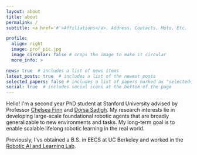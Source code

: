 ```yaml
---
layout: about
title: about
permalink: /
subtitle: <a href='#'>Affiliations</a>. Address. Contacts. Moto. Etc.

profile:
  align: right
  image: prof_pic.jpg
  image_circular: false # crops the image to make it circular
  more_info: >

news: true  # includes a list of news items
latest_posts: true  # includes a list of the newest posts
selected_papers: false # includes a list of papers marked as "selected={true}"
social: true  # includes social icons at the bottom of the page
---
```


Hello! I'm a second year PhD student at Stanford University advised by Professor [Chelsea Finn](https://ai.stanford.edu/~cbfinn/) and [Dorsa Sadigh](https://dorsa.fyi). My research interests lie in developing large-scale foundational robotic agents that are broadly generalizable to new environments and tasks. My long-term goal is to enable scalable lifelong robotic learning in the real world.

Previously, I'vs obtained a B.S. in EECS at UC Berkeley and worked in the [Robotic AI and Learning Lab](https://rail.eecs.berkeley.edu).

